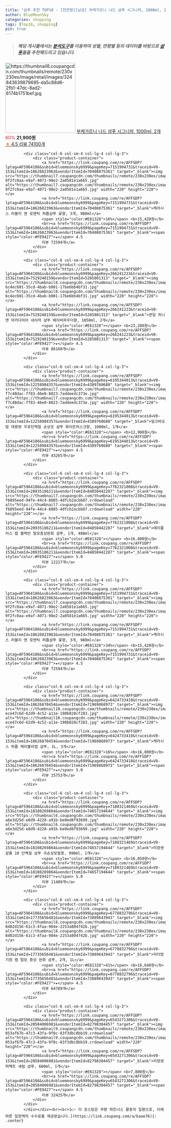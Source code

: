 ```yaml
---
title: "샴푸 추천 TOP10 - [전연령][남성] 부케가르니 나드 샴푸 시그니처, 1000ml, 2개"
author: BlueMoonSky
categories: shopping
tags: [Top10, shopping]
pin: true
---
```


> ##### 해당 게시물에서는 [**분석도구**](https://itemscout.io/)를 이용하여 **성별**, **연령별** 등의 데이터를 바탕으로 [**샴푸**](https://link.coupang.com/a/baae76)들을 추천해드리고 있습니다.
<div class="container"><div class="row">
            <div class="col-6 col-sm-4 col-lg-4 col-lg-3">
                <div class="product-container">
                    <a href="https://link.coupang.com/re/AFFSDP?lptag=AF5964186&subid=bluemoonsky6999&pageKey=5832178307&traceid=V0-153&itemId=19705861480&vendorItemId=4428105221" target="_blank"><img src="https://thumbnail8.coupangcdn.com/thumbnails/remote/230x230ex/image/retail/images/324843639879695-da5c88d6-2fb1-47dc-8ad2-6174b1751bef.jpg" alt="https://thumbnail8.coupangcdn.com/thumbnails/remote/230x230ex/image/retail/images/324843639879695-da5c88d6-2fb1-47dc-8ad2-6174b1751bef.jpg" width="220" height="220"></a>
                    <a href="https://link.coupang.com/re/AFFSDP?lptag=AF5964186&subid=bluemoonsky6999&pageKey=5832178307&traceid=V0-153&itemId=19705861480&vendorItemId=4428105221" target="_blank">부케가르니 나드 샴푸 시그니처, 1000ml, 2개</a>
                    <span style="color:#E61328">60%</span> <b>21,900원</b>
                    <br><a href="https://link.coupang.com/re/AFFSDP?lptag=AF5964186&subid=bluemoonsky6999&pageKey=5832178307&traceid=V0-153&itemId=19705861480&vendorItemId=4428105221" target="_blank"><span style="color:#FE9427">★</span> 4.5
                    리뷰 74100개</a>
                </div>
            </div>
            
            <div class="col-6 col-sm-4 col-lg-4 col-lg-3">
                <div class="product-container">
                    <a href="https://link.coupang.com/re/AFFSDP?lptag=AF5964186&subid=bluemoonsky6999&pageKey=7151994731&traceid=V0-153&itemId=18626823963&vendorItemId=70408875361" target="_blank"><img src="https://thumbnail7.coupangcdn.com/thumbnails/remote/230x230ex/image/retail/images/552289089724582-9f2fc0aa-e9af-4071-98e2-2a0581e1a665.jpg" alt="https://thumbnail7.coupangcdn.com/thumbnails/remote/230x230ex/image/retail/images/552289089724582-9f2fc0aa-e9af-4071-98e2-2a0581e1a665.jpg" width="220" height="220"></a>
                    <a href="https://link.coupang.com/re/AFFSDP?lptag=AF5964186&subid=bluemoonsky6999&pageKey=7151994731&traceid=V0-153&itemId=18626823963&vendorItemId=70408875361" target="_blank">케라시스 러블리 앤 로맨틱 퍼퓸샴푸 꽃향, 3개, 980ml</a>
                    <span style="color:#E61328">16%</span> <b>15,420원</b>
                    <br><a href="https://link.coupang.com/re/AFFSDP?lptag=AF5964186&subid=bluemoonsky6999&pageKey=7151994731&traceid=V0-153&itemId=18626823963&vendorItemId=70408875361" target="_blank"><span style="color:#FE9427">★</span> 4.5
                    리뷰 72594개</a>
                </div>
            </div>
            
            <div class="col-6 col-sm-4 col-lg-4 col-lg-3">
                <div class="product-container">
                    <a href="https://link.coupang.com/re/AFFSDP?lptag=AF5964186&subid=bluemoonsky6999&pageKey=266241223&traceid=V0-153&itemId=7529248159&vendorItemId=5285801313" target="_blank"><img src="https://thumbnail8.coupangcdn.com/thumbnails/remote/230x230ex/image/retail/images/967571812334636-6c4ec601-35cd-4bab-b001-17be6bb4bf31.jpg" alt="https://thumbnail8.coupangcdn.com/thumbnails/remote/230x230ex/image/retail/images/967571812334636-6c4ec601-35cd-4bab-b001-17be6bb4bf31.jpg" width="220" height="220"></a>
                    <a href="https://link.coupang.com/re/AFFSDP?lptag=AF5964186&subid=bluemoonsky6999&pageKey=266241223&traceid=V0-153&itemId=7529248159&vendorItemId=5285801313" target="_blank">쿤달 허니 앤 마카다미아 네이처 샴푸 베이비파우더향, 1058ml, 2개</a>
                    <span style="color:#E61328"></span> <b>23,280원</b>
                    <br><a href="https://link.coupang.com/re/AFFSDP?lptag=AF5964186&subid=bluemoonsky6999&pageKey=266241223&traceid=V0-153&itemId=7529248159&vendorItemId=5285801313" target="_blank"><span style="color:#FE9427">★</span> 4.5
                    리뷰 86160개</a>
                </div>
            </div>
            
            <div class="col-6 col-sm-4 col-lg-4 col-lg-3">
                <div class="product-container">
                    <a href="https://link.coupang.com/re/AFFSDP?lptag=AF5964186&subid=bluemoonsky6999&pageKey=6195344013&traceid=V0-153&itemId=12258984357&vendorItemId=4389760680" target="_blank"><img src="https://thumbnail7.coupangcdn.com/thumbnails/remote/230x230ex/image/retail/images/1075155039005682-f7c48dac-ff83-46e0-8823-7addeedc373e.jpg" alt="https://thumbnail7.coupangcdn.com/thumbnails/remote/230x230ex/image/retail/images/1075155039005682-f7c48dac-ff83-46e0-8823-7addeedc373e.jpg" width="220" height="220"></a>
                    <a href="https://link.coupang.com/re/AFFSDP?lptag=AF5964186&subid=bluemoonsky6999&pageKey=6195344013&traceid=V0-153&itemId=12258984357&vendorItemId=4389760680" target="_blank">밀크바오밥 대용량 우유단백질 손상모 샴푸 화이트머스크향, 1000ml, 1개</a>
                    <span style="color:#E61328"></span> <b>12,900원</b>
                    <br><a href="https://link.coupang.com/re/AFFSDP?lptag=AF5964186&subid=bluemoonsky6999&pageKey=6195344013&traceid=V0-153&itemId=12258984357&vendorItemId=4389760680" target="_blank"><span style="color:#FE9427">★</span> 4.5
                    리뷰 43265개</a>
                </div>
            </div>
            
            <div class="col-6 col-sm-4 col-lg-4 col-lg-3">
                <div class="product-container">
                    <a href="https://link.coupang.com/re/AFFSDP?lptag=AF5964186&subid=bluemoonsky6999&pageKey=7762321008&traceid=V0-153&itemId=20935186211&vendorItemId=84850442287" target="_blank"><img src="https://thumbnail7.coupangcdn.com/thumbnails/remote/230x230ex/image/retail/images/3057025009059261-f6895eed-94fe-44c4-8885-4dfcb2acbb87.crdownload" alt="https://thumbnail7.coupangcdn.com/thumbnails/remote/230x230ex/image/retail/images/3057025009059261-f6895eed-94fe-44c4-8885-4dfcb2acbb87.crdownload" width="220" height="220"></a>
                    <a href="https://link.coupang.com/re/AFFSDP?lptag=AF5964186&subid=bluemoonsky6999&pageKey=7762321008&traceid=V0-153&itemId=20935186211&vendorItemId=84850442287" target="_blank">에이플러스 랩 블랙빈 탈모증상완화 샴푸, 1개, 480ml</a>
                    <span style="color:#E61328"></span> <b>16,800원</b>
                    <br><a href="https://link.coupang.com/re/AFFSDP?lptag=AF5964186&subid=bluemoonsky6999&pageKey=7762321008&traceid=V0-153&itemId=20935186211&vendorItemId=84850442287" target="_blank"><span style="color:#FE9427">★</span> 5.0
                    리뷰 12217개</a>
                </div>
            </div>
            
            <div class="col-6 col-sm-4 col-lg-4 col-lg-3">
                <div class="product-container">
                    <a href="https://link.coupang.com/re/AFFSDP?lptag=AF5964186&subid=bluemoonsky6999&pageKey=7151994731&traceid=V0-153&itemId=18626823963&vendorItemId=70408875361" target="_blank"><img src="https://thumbnail7.coupangcdn.com/thumbnails/remote/230x230ex/image/retail/images/552289089724582-9f2fc0aa-e9af-4071-98e2-2a0581e1a665.jpg" alt="https://thumbnail7.coupangcdn.com/thumbnails/remote/230x230ex/image/retail/images/552289089724582-9f2fc0aa-e9af-4071-98e2-2a0581e1a665.jpg" width="220" height="220"></a>
                    <a href="https://link.coupang.com/re/AFFSDP?lptag=AF5964186&subid=bluemoonsky6999&pageKey=7151994731&traceid=V0-153&itemId=18626823963&vendorItemId=70408875361" target="_blank">케라시스 러블리 앤 로맨틱 퍼퓸샴푸 꽃향, 3개, 980ml</a>
                    <span style="color:#E61328">34%</span> <b>15,420원</b>
                    <br><a href="https://link.coupang.com/re/AFFSDP?lptag=AF5964186&subid=bluemoonsky6999&pageKey=7151994731&traceid=V0-153&itemId=18626823963&vendorItemId=70408875361" target="_blank"><span style="color:#FE9427">★</span> 4.5
                    리뷰 72594개</a>
                </div>
            </div>
            
            <div class="col-6 col-sm-4 col-lg-4 col-lg-3">
                <div class="product-container">
                    <a href="https://link.coupang.com/re/AFFSDP?lptag=AF5964186&subid=bluemoonsky6999&pageKey=6424733410&traceid=V0-153&itemId=18626870454&vendorItemId=71969868973" target="_blank"><img src="https://thumbnail10.coupangcdn.com/thumbnails/remote/230x230ex/image/retail/images/8475203990925693-ece47c6d-62d9-4c52-a11e-190b028cf283.jpg" alt="https://thumbnail10.coupangcdn.com/thumbnails/remote/230x230ex/image/retail/images/8475203990925693-ece47c6d-62d9-4c52-a11e-190b028cf283.jpg" width="220" height="220"></a>
                    <a href="https://link.coupang.com/re/AFFSDP?lptag=AF5964186&subid=bluemoonsky6999&pageKey=6424733410&traceid=V0-153&itemId=18626870454&vendorItemId=71969868973" target="_blank">케라시스 퍼퓸 체리블라썸 샴푸, 1L, 3개</a>
                    <span style="color:#E61328">16%</span> <b>16,800원</b>
                    <br><a href="https://link.coupang.com/re/AFFSDP?lptag=AF5964186&subid=bluemoonsky6999&pageKey=6424733410&traceid=V0-153&itemId=18626870454&vendorItemId=71969868973" target="_blank"><span style="color:#FE9427">★</span> 5.0
                    리뷰 15753개</a>
                </div>
            </div>
            
            <div class="col-6 col-sm-4 col-lg-4 col-lg-3">
                <div class="product-container">
                    <a href="https://link.coupang.com/re/AFFSDP?lptag=AF5964186&subid=bluemoonsky6999&pageKey=7180321469&traceid=V0-153&itemId=18108269864&vendorItemId=74657194644" target="_blank"><img src="https://thumbnail6.coupangcdn.com/thumbnails/remote/230x230ex/image/retail/images/813415007903512-a6e3d25d-e8d9-4228-a91b-be0ed8f93699.jpg" alt="https://thumbnail6.coupangcdn.com/thumbnails/remote/230x230ex/image/retail/images/813415007903512-a6e3d25d-e8d9-4228-a91b-be0ed8f93699.jpg" width="220" height="220"></a>
                    <a href="https://link.coupang.com/re/AFFSDP?lptag=AF5964186&subid=bluemoonsky6999&pageKey=7180321469&traceid=V0-153&itemId=18108269864&vendorItemId=74657194644" target="_blank">미쟝센 살롱 10 단백질 샴푸 극손상모발용, 990ml, 1개</a>
                    <span style="color:#E61328"></span> <b>16,050원</b>
                    <br><a href="https://link.coupang.com/re/AFFSDP?lptag=AF5964186&subid=bluemoonsky6999&pageKey=7180321469&traceid=V0-153&itemId=18108269864&vendorItemId=74657194644" target="_blank"><span style="color:#FE9427">★</span> 5.0
                    리뷰 11409개</a>
                </div>
            </div>
            
            <div class="col-6 col-sm-4 col-lg-4 col-lg-3">
                <div class="product-container">
                    <a href="https://link.coupang.com/re/AFFSDP?lptag=AF5964186&subid=bluemoonsky6999&pageKey=6778832796&traceid=V0-153&itemId=17735656481&vendorItemId=73089643943" target="_blank"><img src="https://thumbnail8.coupangcdn.com/thumbnails/remote/230x230ex/image/retail/images/8829630590687672-8402d156-61c3-4faa-984e-2253a804742b.jpg" alt="https://thumbnail8.coupangcdn.com/thumbnails/remote/230x230ex/image/retail/images/8829630590687672-8402d156-61c3-4faa-984e-2253a804742b.jpg" width="220" height="220"></a>
                    <a href="https://link.coupang.com/re/AFFSDP?lptag=AF5964186&subid=bluemoonsky6999&pageKey=6778832796&traceid=V0-153&itemId=17735656481&vendorItemId=73089643943" target="_blank">닥터방기원 랩 탈모 증상 완화 샴푸, 2개, 1L</a>
                    <span style="color:#E61328">41%</span> <b>16,640원</b>
                    <br><a href="https://link.coupang.com/re/AFFSDP?lptag=AF5964186&subid=bluemoonsky6999&pageKey=6778832796&traceid=V0-153&itemId=17735656481&vendorItemId=73089643943" target="_blank"><span style="color:#FE9427">★</span> 4.5
                    리뷰 64789개</a>
                </div>
            </div>
            
            <div class="col-6 col-sm-4 col-lg-4 col-lg-3">
                <div class="product-container">
                    <a href="https://link.coupang.com/re/AFFSDP?lptag=AF5964186&subid=bluemoonsky6999&pageKey=6543271306&traceid=V0-153&itemId=20584006981&vendorItemId=82798304457" target="_blank"><img src="https://thumbnail9.coupangcdn.com/thumbnails/remote/230x230ex/image/retail/images/3058823667433657-053af67b-47c3-43fa-9f8c-83f3dbc8bb19.crdownload" alt="https://thumbnail9.coupangcdn.com/thumbnails/remote/230x230ex/image/retail/images/3058823667433657-053af67b-47c3-43fa-9f8c-83f3dbc8bb19.crdownload" width="220" height="220"></a>
                    <a href="https://link.coupang.com/re/AFFSDP?lptag=AF5964186&subid=bluemoonsky6999&pageKey=6543271306&traceid=V0-153&itemId=20584006981&vendorItemId=82798304457" target="_blank">미쟝센 퍼펙트 세럼 샴푸, 680ml, 1개</a>
                    <span style="color:#E61328"></span> <b>7,800원</b>
                    <br><a href="https://link.coupang.com/re/AFFSDP?lptag=AF5964186&subid=bluemoonsky6999&pageKey=6543271306&traceid=V0-153&itemId=20584006981&vendorItemId=82798304457" target="_blank"><span style="color:#FE9427">★</span> 4.5
                    리뷰 32425개</a>
                </div>
            </div>
            </div></div><br><br>[👉 이 포스팅은 쿠팡 파트너스 활동의 일환으로, 이에 따른 일정액의 수수료를 제공받습니다.](https://link.coupang.com/a/baae76){: .center}